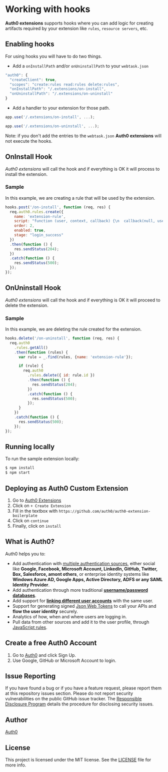 # Working with hooks

**Auth0 extensions** supports hooks where you can add logic for creating artifacts required by your extension like `rules`, `resource servers`, etc.

## Enabling hooks

For using hooks you will have to do two things. 

- Add a `onInstallPath` and/or `onUninstallPath` to your `webtask.json`

```javascript
"auth0": {
  "createClient": true,
  "scopes": "create:rules read:rules delete:rules",
  "onInstallPath": "/.extensions/on-install",
  "onUninstallPath": "/.extensions/on-uninstall"
}
```

- Add a handler to your extension for those path.

```javascript
app.use('/.extensions/on-install', ...);

app.use('/.extensions/on-uninstall', ...);
```

Note: if you don't add the entries to the `webtask.json` **Auth0 extensions** will not execute the hooks.

## OnInstall Hook

*Auth0 extensions* will call the hook and if everything is OK it will process to install the extension.

### Sample

In this example, we are creating a rule that will be used by the extension.

```javascript
hooks.post('/on-install', function (req, res) {
  req.auth0.rules.create({
    name: 'extension-rule',
    script: "function (user, context, callback) {\n  callback(null, user, context);\n}",
    order: 2,
    enabled: true,
    stage: "login_success"
  })
  .then(function () {
    res.sendStatus(204);
  })
  .catch(function () {
    res.sendStatus(500);
  });
});
```

## OnUninstall Hook 

*Auth0 extensions* will call the hook and if everything is OK it will proceed to delete the extension.

### Sample

In this example, we are deleting the rule created for the extension.

```javascript
hooks.delete('/on-uninstall', function (req, res) {
  req.auth0
    .rules.getAll()
    .then(function (rules) {
      var rule = _.find(rules, {name: 'extension-rule'});

      if (rule) {
        req.auth0
          .rules.delete({ id: rule.id })
          .then(function () {
            res.sendStatus(204);
          })
          .catch(function () {
            res.sendStatus(500);
          });
      }
    })
    .catch(function () {
      res.sendStatus(500);
    });
});
```

## Running locally

To run the sample extension locally:

```bash
$ npm install
$ npm start
```

## Deploying as Auth0 Custom Extension

1. Go to [Auth0 Extensions](https://manage.auth0.com/#/extensions)
2. Click on `+ Create Extension`
3. Fill in the textbox with `https://github.com/auth0/auth0-extension-boilerplate`
4. Click on `continue`
5. Finally, click on `install`

## What is Auth0?

Auth0 helps you to:

* Add authentication with [multiple authentication sources](https://docs.auth0.com/identityproviders), either social like **Google, Facebook, Microsoft Account, LinkedIn, GitHub, Twitter, Box, Salesforce, amont others**, or enterprise identity systems like **Windows Azure AD, Google Apps, Active Directory, ADFS or any SAML Identity Provider**.
* Add authentication through more traditional **[username/password databases](https://docs.auth0.com/mysql-connection-tutorial)**.
* Add support for **[linking different user accounts](https://docs.auth0.com/link-accounts)** with the same user.
* Support for generating signed [Json Web Tokens](https://docs.auth0.com/jwt) to call your APIs and **flow the user identity** securely.
* Analytics of how, when and where users are logging in.
* Pull data from other sources and add it to the user profile, through [JavaScript rules](https://docs.auth0.com/rules).

## Create a free Auth0 Account

1. Go to [Auth0](https://auth0.com/signup) and click Sign Up.
2. Use Google, GitHub or Microsoft Account to login.

## Issue Reporting

If you have found a bug or if you have a feature request, please report them at this repository issues section. Please do not report security vulnerabilities on the public GitHub issue tracker. The [Responsible Disclosure Program](https://auth0.com/whitehat) details the procedure for disclosing security issues.

## Author

[Auth0](auth0.com)

## License

This project is licensed under the MIT license. See the [LICENSE](LICENSE) file for more info.
